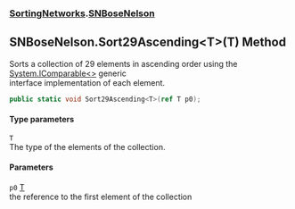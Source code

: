 ### [SortingNetworks](./SortingNetworks.md 'SortingNetworks').[SNBoseNelson](./SortingNetworks-SNBoseNelson.md 'SortingNetworks.SNBoseNelson')
## SNBoseNelson.Sort29Ascending&lt;T&gt;(T) Method
Sorts a collection of 29 elements in ascending order using the [System.IComparable&lt;&gt;](https://docs.microsoft.com/en-us/dotnet/api/System.IComparable-1 'System.IComparable`1') generic  
interface implementation of each element.  
```csharp
public static void Sort29Ascending<T>(ref T p0);
```
#### Type parameters
<a name='SortingNetworks-SNBoseNelson-Sort29Ascending-T-(T)-T'></a>
`T`  
The type of the elements of the collection.  
  
#### Parameters
<a name='SortingNetworks-SNBoseNelson-Sort29Ascending-T-(T)-p0'></a>
`p0` [T](#SortingNetworks-SNBoseNelson-Sort29Ascending-T-(T)-T 'SortingNetworks.SNBoseNelson.Sort29Ascending&lt;T&gt;(T).T')  
the reference to the first element of the collection  
  
